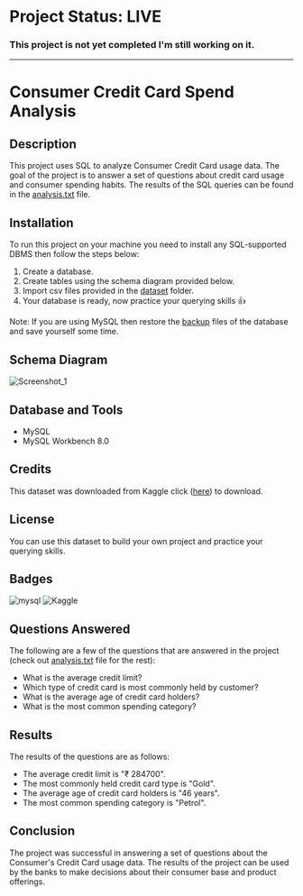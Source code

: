 # Project Status: LIVE
### This project is not yet completed I'm still working on it.
---

# Consumer Credit Card Spend Analysis

## Description

This project uses SQL to analyze Consumer Credit Card usage data. The goal of the project is to answer a set of questions about credit card usage and consumer spending habits. The results of the SQL queries can be found in the <a href="https://github.com/avishek09/Consumer-Credit-Card-Spend-Analysis/tree/main/analysis.txt">analysis.txt</a> file.

## Installation

To run this project on your machine you need to install any SQL-supported DBMS then follow the steps below:
1. Create a database.
2. Create tables using the schema diagram provided below.
3. Import csv files provided in the <a href="https://github.com/avishek09/Consumer-Credit-Card-Spend-Analysis/tree/main/dataset">dataset</a> folder.
4. Your database is ready, now practice your querying skills 👍

Note: If you are using MySQL then restore the <a href="https://github.com/avishek09/Consumer-Credit-Card-Spend-Analysis/tree/main/backup">backup</a> files of the database and save yourself some time.

## Schema Diagram

![Screenshot_1](https://github.com/avishek09/Consumer-Credit-Card-Spend-Analysis/assets/75924699/09fb12a4-e231-4879-a7c2-6f8a8c2dbc9a)


<!-- ## Usage

Provide instructions and examples for use. Include screenshots as needed.

To add a screenshot, create an `assets/images` folder in your repository and upload your screenshot to it. Then, using the relative filepath, add it to your README using the following syntax:

    ```md
    ![schema](MusicDatabaseSchema.png)
    ``` -->

## Database and Tools

* MySQL
* MySQL Workbench 8.0

## Credits

This dataset was downloaded from Kaggle click (<a href="https://www.kaggle.com/datasets/darpan25bajaj/credit-card-exploratory-data-analysis">here</a>) to download.

## License

You can use this dataset to build your own project and practice your querying skills.

## Badges

![mysql](https://img.shields.io/badge/MySQL-005C84?style=for-the-badge&logo=mysql&logoColor=white)
![Kaggle](https://img.shields.io/badge/Kaggle-20BEFF?style=for-the-badge&logo=Kaggle&logoColor=white)

## Questions Answered

The following are a few of the questions that are answered in the project (check out <a href="https://github.com/avishek09/Consumer-Credit-Card-Spend-Analysis/blob/main/analysis.txt">analysis.txt</a> file for the rest):

* What is the average credit limit?
* Which type of credit card is most commonly held by customer?
* What is the average age of credit card holders?
* What is the most common spending category?

## Results

The results of the questions are as follows:

* The average credit limit is "₹ 284700".
* The most commonly held credit card type is "Gold".
* The average age of credit card holders is "46 years".
* The most common spending category is "Petrol".

## Conclusion

The project was successful in answering a set of questions about the Consumer's Credit Card usage data. The results of the project can be used by the banks to make decisions about their consumer base and product offerings.

